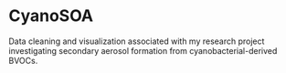 # CyanoSOA
Data cleaning and visualization associated with my research project investigating secondary aerosol formation from cyanobacterial-derived BVOCs. 
